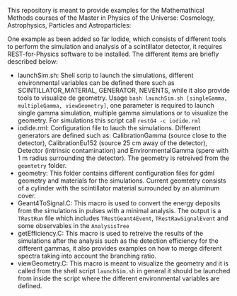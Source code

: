 This repository is meant to provide examples for the Mathemathical Methods courses of the Master in Physics of the Universe: Cosmology, Astrophysics, Particles and Astroparticles:

One example as been added so far Iodide, which consists of different tools to perform the simulation and analysis of a scintillator detector, it requires REST-for-Physics software to be installed. The different items are briefly described below:

 - launchSim.sh: Shell scrip to launch the simulations, different environmental variables can be defined there such as SCINTILLATOR_MATERIAL, GENERATOR, NEVENTS, while it also provide tools to visualize de geometry. Usage `bash launchSim.sh [singleGamma, multipleGamma, viewGeometry]`, one parameter is required to launch single gamma simulation, multiple gamma simulations or to visualize the geometry. For simulations this script call `restG4 -c iodide.rml`
 - iodide.rml: Configuration file to lauch the simulations. Different generators are defined such as: CalibrationGamma (source close to the detector), CalibrationEu152 (source 25 cm away of the detector), Detector (intrinsic contamination) and EnvironmentalGamma (spere with 1 m radius surrounding the detector). The geometry is retreived from the `geomtetry` folder.
 - geometry: This folder contains different configuration files for gdml geometry and materials for the simulations. Current geomtetry consists of a cylinder with the scintillator material surrounded by an aluminum cover.
 - Geant4ToSignal.C: This macro is used to convert the energy deposits from the simulations in pulses with a minimal analysis. The output is a `TRestRun` file which includes `TRestGeant4Event`, `TRestRawSignalEvent` and some observables in the `AnalysisTree`
 - getEfficiency.C: This macro is used to retreive the results of the simulations after the analysis such as the detection efficiency for the different gammas, it also provides examples on how to merge diferent spectra taking into account the branching ratio.
 - viewGeometry.C: This macro is meant to visualize the geometry and it is called from the shell script `launchSim.sh` in general it should be launched from inside the script where the different environmental variables are defined.
